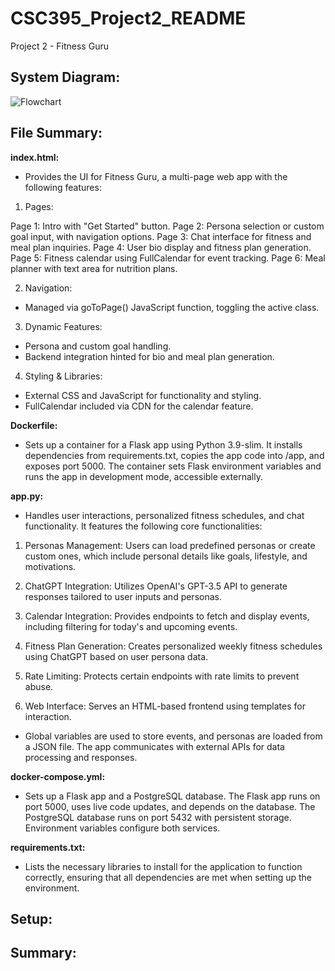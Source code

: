# CSC395_Project2_README
Project 2 - Fitness Guru



## System Diagram:

![Flowchart](https://github.com/user-attachments/assets/4a78d0b5-6ce7-417f-aa19-1bdf990de4aa)


## File Summary:

**index.html:**
- Provides the UI for Fitness Guru, a multi-page web app with the following features:

1.  Pages:

Page 1: Intro with "Get Started" button.
Page 2: Persona selection or custom goal input, with navigation options.
Page 3: Chat interface for fitness and meal plan inquiries.
Page 4: User bio display and fitness plan generation.
Page 5: Fitness calendar using FullCalendar for event tracking.
Page 6: Meal planner with text area for nutrition plans.

2.  Navigation:

- Managed via goToPage() JavaScript function, toggling the active class.

3.  Dynamic Features:

- Persona and custom goal handling.
- Backend integration hinted for bio and meal plan generation.

4.  Styling & Libraries:

- External CSS and JavaScript for functionality and styling.
- FullCalendar included via CDN for the calendar feature.

**Dockerfile:**

- Sets up a container for a Flask app using Python 3.9-slim. It installs dependencies from requirements.txt, copies the app code into /app, and exposes port 5000. The container sets Flask environment variables and runs the app in development mode, accessible externally.

**app.py:**
- Handles user interactions, personalized fitness schedules, and chat functionality. It features the following core functionalities:

1.  Personas Management: Users can load predefined personas or create custom ones, which include personal details like goals, lifestyle, and motivations.

2.  ChatGPT Integration: Utilizes OpenAI's GPT-3.5 API to generate responses tailored to user inputs and personas.

3.  Calendar Integration: Provides endpoints to fetch and display events, including filtering for today's and upcoming events.

4.  Fitness Plan Generation: Creates personalized weekly fitness schedules using ChatGPT based on user persona data.

5.  Rate Limiting: Protects certain endpoints with rate limits to prevent abuse.

6.  Web Interface: Serves an HTML-based frontend using templates for interaction.

- Global variables are used to store events, and personas are loaded from a JSON file. The app communicates with external APIs for data processing and responses.

**docker-compose.yml:**
- Sets up a Flask app and a PostgreSQL database. The Flask app runs on port 5000, uses live code updates, and depends on the database. The PostgreSQL database runs on port 5432 with persistent storage. Environment variables configure both services.

**requirements.txt:**
- Lists the necessary libraries to install for the application to function correctly, ensuring that all dependencies are met when setting up the environment.

## Setup:


## Summary:




